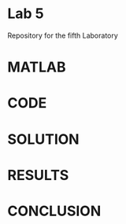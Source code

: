 # Lab 5

Repository for the fifth Laboratory 

# MATLAB 

# CODE

# SOLUTION

# RESULTS

# CONCLUSION
